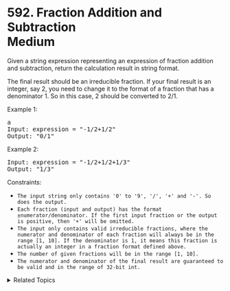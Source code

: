 # 592. Fraction Addition and Subtraction<br> Medium

Given a string expression representing an expression of fraction addition and subtraction, return the calculation result in string format.

The final result should be an irreducible fraction. If your final result is an integer, say 2, you need to change it to the format of a fraction that has a denominator 1. So in this case, 2 should be converted to 2/1.



Example 1:

<pre>a
Input: expression = "-1/2+1/2"
Output: "0/1"
</pre>

Example 2:

<pre>
Input: expression = "-1/2+1/2+1/3"
Output: "1/3"
</pre>

Constraints:

- `The input string only contains '0' to '9', '/', '+' and '-'. So does the output.`
- `Each fraction (input and output) has the format ±numerator/denominator. If the first input fraction or the output is positive, then '+' will be omitted.`
- `The input only contains valid irreducible fractions, where the numerator and denominator of each fraction will always be in the range [1, 10]. If the denominator is 1, it means this fraction is actually an integer in a fraction format defined above.`
- `The number of given fractions will be in the range [1, 10].`
- `The numerator and denominator of the final result are guaranteed to be valid and in the range of 32-bit int.`

<details>

<summary> Related Topics </summary>

-   `String`
-   `Caculator`
-		`Math`

</details>
